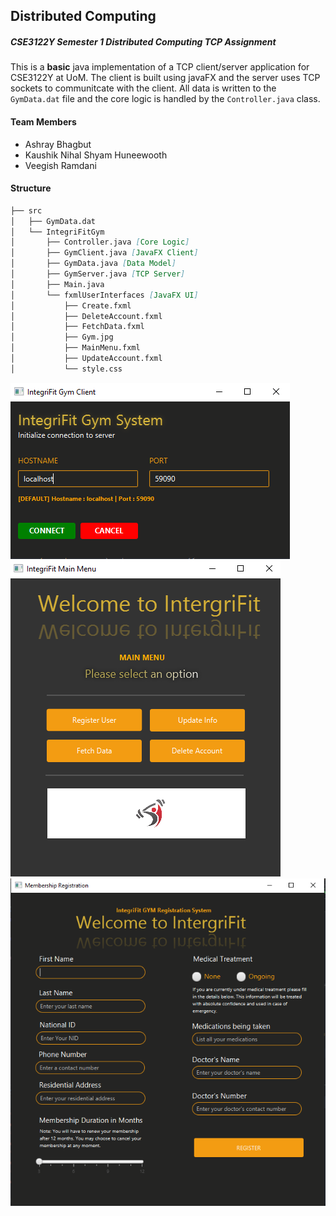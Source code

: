 ## Distributed Computing
##### CSE3122Y Semester 1 Distributed Computing TCP Assignment
This is a **basic** java implementation of a TCP client/server application for CSE3122Y at UoM. The client is built using javaFX and the server uses TCP sockets to communitcate with the client. All data is written to the `GymData.dat` file and the core logic is handled by the `Controller.java` class.

#### Team Members
* Ashray Bhagbut 
* Kaushik Nihal Shyam Huneewooth
* Veegish Ramdani 

#### Structure
```markdown
├── src
│   ├── GymData.dat
│   └── IntegriFitGym
│       ├── Controller.java [Core Logic]
│       ├── GymClient.java [JavaFX Client]
│       ├── GymData.java [Data Model]
│       ├── GymServer.java [TCP Server]
│       ├── Main.java
│       └── fxmlUserInterfaces [JavaFX UI]
│           ├── Create.fxml
│           ├── DeleteAccount.fxml
│           ├── FetchData.fxml
│           ├── Gym.jpg
│           ├── MainMenu.fxml
│           ├── UpdateAccount.fxml
│           └── style.css
```

![IntegriFitHostConfiguration](IntegriFitClient1.png)
![IntegriFitMainMenu](IntegriFitClient2.png)
![IntegriFitCreateAccount](IntegriFitScreenshot.png)